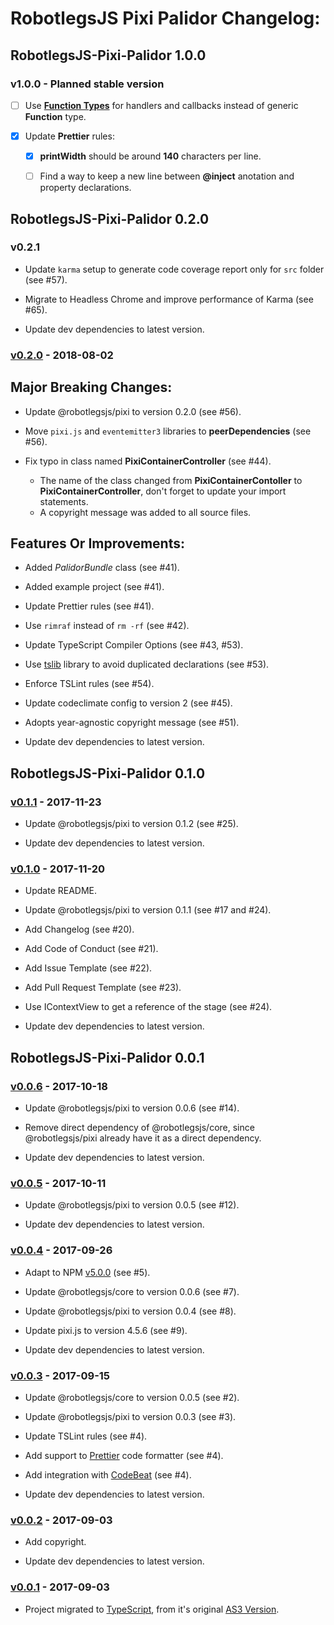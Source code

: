 # RobotlegsJS Pixi Palidor Changelog:

## RobotlegsJS-Pixi-Palidor 1.0.0

### v1.0.0 - Planned stable version

- [ ] Use [**Function Types**](https://www.typescriptlang.org/docs/handbook/functions.html) for handlers and callbacks instead of generic **Function** type.

- [x] Update **Prettier** rules:

  - [x] **printWidth** should be around **140** characters per line.

  - [ ] Find a way to keep a new line between **@inject** anotation and property declarations.

## RobotlegsJS-Pixi-Palidor 0.2.0

### v0.2.1

- Update `karma` setup to generate code coverage report only for `src` folder (see #57).

- Migrate to Headless Chrome and improve performance of Karma (see #65).

- Update dev dependencies to latest version.

### [v0.2.0](https://github.com/RobotlegsJS/RobotlegsJS-Pixi-Palidor/releases/tag/0.2.0) - 2018-08-02

Major Breaking Changes:
---

- Update @robotlegsjs/pixi to version 0.2.0 (see #56).

- Move `pixi.js` and `eventemitter3` libraries to **peerDependencies** (see #56).

- Fix typo in class named **PixiContainerController** (see #44).
    - The name of the class changed from **PixiContainerContoller** to **PixiContainerController**, don't forget to update your import statements.
    - A copyright message was added to all source files.

Features Or Improvements:
---

- Added *PalidorBundle* class (see #41).

- Added example project (see #41).

- Update Prettier rules (see #41).

- Use `rimraf` instead of `rm -rf` (see #42).

- Update TypeScript Compiler Options (see #43, #53).

- Use [tslib](https://github.com/Microsoft/tslib) library to avoid duplicated declarations (see #53).

- Enforce TSLint rules (see #54).

- Update codeclimate config to version 2 (see #45).

- Adopts year-agnostic copyright message (see #51).

- Update dev dependencies to latest version.

## RobotlegsJS-Pixi-Palidor 0.1.0

### [v0.1.1](https://github.com/RobotlegsJS/RobotlegsJS-Pixi-Palidor/releases/tag/0.1.1) - 2017-11-23

- Update @robotlegsjs/pixi to version 0.1.2 (see #25).

- Update dev dependencies to latest version.

### [v0.1.0](https://github.com/RobotlegsJS/RobotlegsJS-Pixi-Palidor/releases/tag/0.1.0) - 2017-11-20

- Update README.

- Update @robotlegsjs/pixi to version 0.1.1 (see #17 and #24).

- Add Changelog (see #20).

- Add Code of Conduct (see #21).

- Add Issue Template (see #22).

- Add Pull Request Template (see #23).

- Use IContextView to get a reference of the stage (see #24).

- Update dev dependencies to latest version.

## RobotlegsJS-Pixi-Palidor 0.0.1

### [v0.0.6](https://github.com/RobotlegsJS/RobotlegsJS-Pixi-Palidor/releases/tag/0.0.6) - 2017-10-18

- Update @robotlegsjs/pixi to version 0.0.6 (see #14).

- Remove direct dependency of @robotlegsjs/core, since @robotlegsjs/pixi already have it as a direct dependency.

- Update dev dependencies to latest version.

### [v0.0.5](https://github.com/RobotlegsJS/RobotlegsJS-Pixi-Palidor/releases/tag/0.0.5) - 2017-10-11

- Update @robotlegsjs/pixi to version 0.0.5 (see #12).

- Update dev dependencies to latest version.

### [v0.0.4](https://github.com/RobotlegsJS/RobotlegsJS-Pixi-Palidor/releases/tag/0.0.4) - 2017-09-26

- Adapt to NPM [v5.0.0](http://blog.npmjs.org/post/161081169345/v500) (see #5).

- Update @robotlegsjs/core to version 0.0.6 (see #7).

- Update @robotlegsjs/pixi to version 0.0.4 (see #8).

- Update pixi.js to version 4.5.6 (see #9).

- Update dev dependencies to latest version.

### [v0.0.3](https://github.com/RobotlegsJS/RobotlegsJS-Pixi-Palidor/releases/tag/0.0.3) - 2017-09-15

- Update @robotlegsjs/core to version 0.0.5 (see #2).

- Update @robotlegsjs/pixi to version 0.0.3 (see #3).

- Update TSLint rules (see #4).

- Add support to [Prettier](https://prettier.io) code formatter (see #4).

- Add integration with [CodeBeat](https://codebeat.co) (see #4).

- Update dev dependencies to latest version.

### [v0.0.2](https://github.com/RobotlegsJS/RobotlegsJS-Pixi-Palidor/releases/tag/0.0.2) - 2017-09-03

- Add copyright.

- Update dev dependencies to latest version.

### [v0.0.1](https://github.com/RobotlegsJS/RobotlegsJS-Pixi-Palidor/releases/tag/0.0.1) - 2017-09-03

- Project migrated to [TypeScript](https://www.typescriptlang.org/), from it's original [AS3 Version](https://github.com/RonaldoSetzer/robotlegs-extensions-Palidor).

